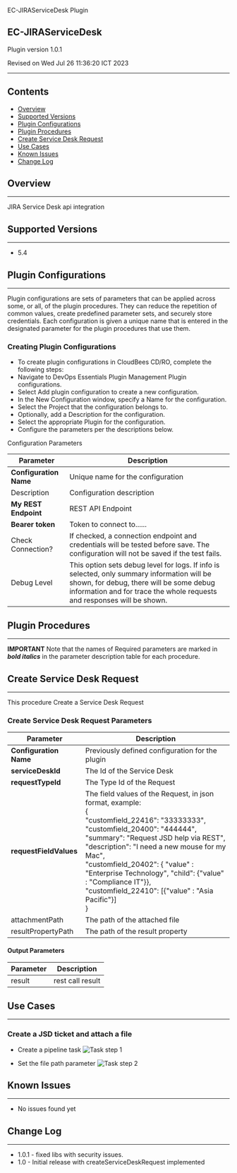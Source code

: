 EC-JIRAServiceDesk Plugin

EC-JIRAServiceDesk
---


Plugin version 1.0.1

Revised on Wed Jul 26 11:36:20 ICT 2023


* * *


Contents
---


*   [Overview](#overview)
*   [Supported Versions](#supported-versions)
*   [Plugin Configurations](#plugin-configurations)
*   [Plugin Procedures](#plugin-procedures)
*   [Create Service Desk Request](#create-service-desk-request)
*   [Use Cases](#use-cases)
*   [Known Issues](#known-issues)
*   [Change Log](#change-log)

## Overview
---

JIRA Service Desk api integration



## Supported Versions
---

*   5.4




## Plugin Configurations
---

Plugin configurations are sets of parameters that can be applied across some, or all, of the plugin procedures. They can reduce the repetition of common values, create predefined parameter sets, and securely store credentials. Each configuration is given a unique name that is entered in the designated parameter for the plugin procedures that use them.  

### Creating Plugin Configurations

*   To create plugin configurations in CloudBees CD/RO, complete the following steps:
*   Navigate to DevOps Essentials  Plugin Management  Plugin configurations.
*   Select Add plugin configuration to create a new configuration.
*   In the New Configuration window, specify a Name for the configuration.
*   Select the Project that the configuration belongs to.
*   Optionally, add a Description for the configuration.
*   Select the appropriate Plugin for the configuration.
*   Configure the parameters per the descriptions below.

Configuration Parameters

| Parameter | Description |
| --- | --- |
| **Configuration Name** | Unique name for the configuration |
| Description | Configuration description |
| **My REST Endpoint** | REST API Endpoint |
| **Bearer token** | Token to connect to...... |
| Check Connection? | If checked, a connection endpoint and credentials will be tested before save. The configuration will not be saved if the test fails. |
| Debug Level | This option sets debug level for logs. If info is selected, only summary information will be shown, for debug, there will be some debug information and for trace the whole requests and responses will be shown. |

## Plugin Procedures
---

**IMPORTANT** Note that the names of Required parameters are marked in **_bold italics_** in the parameter description table for each procedure.




## Create Service Desk Request
---------------------

This procedure Create a Service Desk Request

### Create Service Desk Request Parameters

| Parameter | Description |
| --- | --- |
| **Configuration Name** | Previously defined configuration for the plugin |
| **serviceDeskId** | The Id of the Service Desk |
| **requestTypeId** | The Type Id of the Request |
| **requestFieldValues** | The field values of the Request, in json format, example:<br>  {<br>    "customfield_22416": "33333333",<br>    "customfield_20400": "444444",<br>    "summary": "Request JSD help via REST",<br>    "description": "I need a new mouse for my Mac",<br>    "customfield_20402": { "value" : "Enterprise Technology", "child": {"value" : "Compliance IT"}},<br>    "customfield_22410": [{"value" : "Asia Pacific"}]<br>  }<br> |
| attachmentPath | The path of the attached file |
| resultPropertyPath | The path of the result property |


#### Output Parameters

| Parameter | Description |
| --- | --- |
| result | rest call result |



## Use Cases
---

### Create a JSD ticket and attach a file

* Create a pipeline task
![Task step 1](htdocs/images/createJsdTicketWithFileStep1.png)

* Set the file path parameter
![Task step 2](htdocs/images/createJsdTicketWithFileStep2.png)




## Known Issues
---

*   No issues found yet



## Change Log
---

*   1.0.1 - fixed libs with security issues.
*   1.0 - Initial release with createServiceDeskRequest implemented
